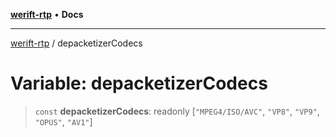 [**werift-rtp**](../README.md) • **Docs**

***

[werift-rtp](../globals.md) / depacketizerCodecs

# Variable: depacketizerCodecs

> `const` **depacketizerCodecs**: readonly [`"MPEG4/ISO/AVC"`, `"VP8"`, `"VP9"`, `"OPUS"`, `"AV1"`]
